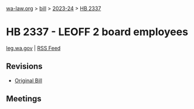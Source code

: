 [wa-law.org](/) > [bill](/bill/) > [2023-24](/bill/2023-24/) > [HB 2337](/bill/2023-24/hb/2337/)

# HB 2337 - LEOFF 2 board employees
[leg.wa.gov](https://app.leg.wa.gov/billsummary?BillNumber=2337&Year=2023&Initiative=false) | [RSS Feed](./rss.xml)

## Revisions
* [Original Bill](1/)

## Meetings